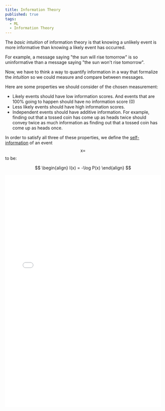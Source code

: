 ```yaml
---
title: Information Theory
published: true
tags:
  - ML
  - Information Theory
---
```


The _basic intuition_ of information theory is that knowing a unlikely event is more informative than knowing a likely event has occurred.

<!--more-->

For example, a message saying "the sun will rise tomorrow" is so uninformative than a message saying "the sun won't rise tomorrow".

Now, we have to think a way to quantify information in a way that formalize the _intuition_ so we could measure and compare between messages.

Here are some properties we should consider of the chosen measurement:

- Likely events should have low information scores. And events that are 100% going to happen should have no information score (0)
- Less likely events should have high information scores.
- Independent events should have additive information. For example, finding out that a tossed coin has come up as heads twice should convey twice as much information as finding out that a tossed coin has come up as heads once.

In order to satisfy all three of these properties, we define the [self-information] of an event $$ \text{x} = $$ to be:

$$
\begin{align}
I(x) = -\log P(x)
\end{align}
$$

<div class="text-center border">
  <iframe src="{{ site.baseurl }}/assets/demo/entropy.html" width="100%" height="750px;" style="border:none;"></iframe>
</div>

[self-information]: https://en.wikipedia.org/wiki/Information_content
